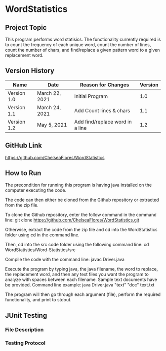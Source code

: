 # WordStatistics

## Project Topic

This program performs word statisics. The functionality currently required is to count the frequency of each unique word, count the number of lines, count the number of chars, and find/replace a given pattern word to a given replacement word.

## Version History

| Name          | Date           | Reason for Changes              |Version  |
| ------------- | -------------- |---------------------------------|---------|
| Version 1.0   | March 22, 2021 | Initial Program                 | 1.0     |
| Version 1.1   | March 24, 2021 | Add Count lines & chars         | 1.1     |
| Version 1.2   | May 5, 2021    | Add find/replace word in a line | 1.2     |

## GitHub Link

https://github.com/ChelseaFlores/WordStatistics

## How to Run

The precondition for running this program is having java installed on the computer executing the code.

The code can then either be cloned from the Github repository or extracted from the zip file. 

To clone the Github repository, enter the follow command in the command line: git clone https://github.com/ChelseaFlores/WordStatistics.git

Otherwise, extract the code from the zip file and cd into the WordStatistics folder using cd in the command line.

Then, cd into the src code folder using the following command line: cd WordStatistics/Word-Statistics/src

Compile the code with the command line: javac Driver.java

Execute the program by typing java, the java filename, the word to replace, the replacement word, and then any text files you want the program to analyze with spaces between each filename. Sample text documents have be provided. Command line example: java Driver.java "text" "doc" text.txt



The program will then go through each argument (file), perform the required functionality, and print to stdout.

## JUnit Testing

### File Description

### Testing Protocol      


                    

